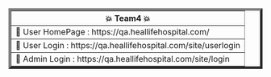 <table border="5"><tr><th>💥 Team4 💥</th></tr> <tr><td>📌 User HomePage : https://qa.heallifehospital.com/</td></tr> <tr><td>📌 User Login : https://qa.heallifehospital.com/site/userlogin</td></tr><tr><td>📌 Admin Login : https://qa.heallifehospital.com/site/login</td></tr></table>



